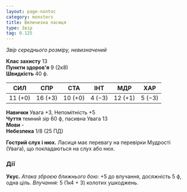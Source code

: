 ```yaml
---
layout: page-nontoc
category: monsters
title: Величезна ласиця
type: Звір
tag: 0.125
---
```


_Звір середнього розміру, невизначений_

**Клас захисту** 13    
**Пункти здоров'я** 9 (2к8)    
**Швидкість** 40 ф.

| СИЛ     | СПР     | СТА     | ІНТ    | МДР     | ХАР    |
| ------- | ------- | ------- | ------ | ------- | ------ |
| 11 (+0) | 16 (+3) | 10 (+0) | 4 (−3) | 12 (+1) | 5 (−3) |

**Навички** Увага +3, Непомітність +5    
**Чуття** темний зір 60 ф, пасивна Увага 13    
**Мови** -    
**Небезпека** 1/8 (25 ПД)

**Гострий слух і нюх.** Ласиця має перевагу на перевірки Мудрості (Увага), що покладаються на слух або нюх.

### Дії
**Укус.** _Атака зброєю ближнього бою:_ +5 до влучання, досяжність 5 ф, одна ціль. _Влучання:_ 5 (1к4 + 3) колотих ушкоджень. 
